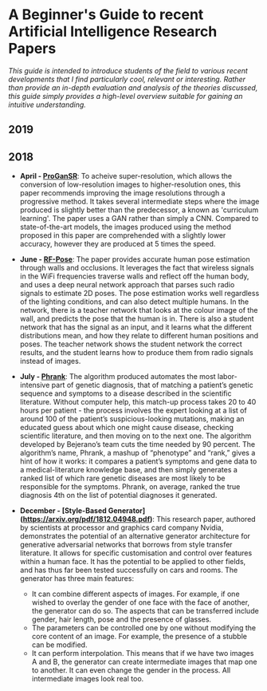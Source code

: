 # A Beginner's Guide to recent Artificial Intelligence Research Papers
*This guide is intended to introduce students of the field to various recent developments that I find particularly cool, relevant or interesting. Rather than provide an in-depth evaluation and analysis of the theories discussed, this guide simply provides a high-level overview suitable for gaining an intuitive understanding.*


## 2019



## 2018
* **April - [ProGanSR](https://arxiv.org/pdf/1804.02900.pdf)**: To acheive super-resolution, which allows the conversion of low-resolution images to higher-resolution ones, this paper recommends improving the image resolutions through a progressive method. It takes several intermediate steps where the image produced is slightly better than the predecessor, a known as 'curriculum learning'. The paper  uses a GAN rather than simply a CNN. Compared to state-of-the-art models, the images produced using the method proposed in this paper are comprehended with a slightly lower accuracy, however they are produced at 5 times the speed.


* **June - [RF-Pose](http://rfpose.csail.mit.edu/)**: The paper provides accurate human pose estimation through walls and occlusions. It leverages the fact that wireless signals in the WiFi frequencies traverse walls and reflect off the human body, and uses a deep neural network approach that parses such radio signals to estimate 2D poses. The pose estimation works well regardless of the lighting conditions, and can also detect multiple humans. In the network, there is a teacher network that looks at the colour image of the wall, and predicts the pose that the human is in. There is also a student network that has the signal as an input, and it learns what the different distributions mean, and how they relate to different human positions and poses. The teacher network shows the student network the correct results, and the student learns how to produce them from radio signals instead of images.


* **July - [Phrank](https://www.nature.com/articles/s41436-018-0072-y)**: The algorithm produced automates the most labor-intensive part of genetic diagnosis, that of matching a patient’s genetic sequence and symptoms to a disease described in the scientific literature. Without computer help, this match-up process takes 20 to 40 hours per patient - the process involves the expert looking at a list of around 100 of the patient’s suspicious-looking mutations, making an educated guess about which one might cause disease, checking  scientific literature, and then moving on to the next one. The algorithm developed by Bejerano’s team cuts the time needed by 90 percent. The algorithm’s name, Phrank, a mashup of “phenotype” and “rank,” gives a hint of how it works: it compares a patient’s symptoms and gene data to a medical-literature knowledge base, and then simply generates a ranked list of which rare genetic diseases are most likely to be responsible for the symptoms. Phrank, on average, ranked the true diagnosis 4th on the list of potential diagnoses it generated. 


* **December - [Style-Based Generator] (https://arxiv.org/pdf/1812.04948.pdf)**: This research paper, authored by scientists at processor and graphics card company Nvidia, demonstrates the potential of an alternative generator architecture for
generative adversarial networks that borrows from style transfer literature. It allows for specific customisation and control over features within a human face. It has the potential to be applied to other fields, and has thus far been tested successfully on cars and rooms. The generator has three main features:
  - It can combine different aspects of images. For example, if one wished to overlay the gender of one face with the face of another, the generator can do so. The aspects that can be transferred include gender, hair length, pose and the presence of glasses.
  - The parameters can be controlled one by one without modifying the core content of an image. For example, the presence of a stubble can be modified.
  - It can perform interpolation. This means that if we have two images A and B, the generator can create intermediate images that map one to another. It can even change the gender in the process. All intermediate images look real too.

